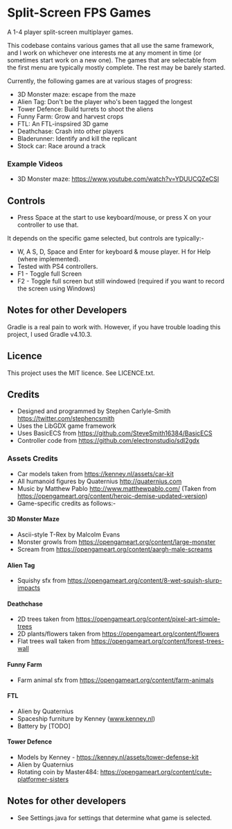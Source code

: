 # Split-Screen FPS Games
A 1-4 player split-screen multiplayer games.

This codebase contains various games that all use the same framework, and I work on whichever one interests me at any moment in time (or sometimes start work on a new one).  The games that are selectable from the first menu are typically mostly complete.  The rest may be barely started.

Currently, the following games are at various stages of progress:
* 3D Monster maze: escape from the maze
*  Alien Tag: Don't be the player who's been tagged the longest
* Tower Defence: Build turrets to shoot the aliens
* Funny Farm: Grow and harvest crops
* FTL: An FTL-inspsired 3D game
* Deathchase: Crash into other players
* Bladerunner: Identify and kill the replicant
* Stock car: Race around a track


### Example Videos
* 3D Monster maze:  https://www.youtube.com/watch?v=YDUUCQZeCSI


## Controls
* Press Space at the start to use keyboard/mouse, or press X on your controller to use that.

It depends on the specific game selected, but controls are typically:-

* W, A S, D, Space and Enter for keyboard & mouse player.  H for Help (where implemented).
* Tested with PS4 controllers.
* F1 - Toggle full Screen
* F2 - Toggle full screen but still windowed (required if you want to record the screen using Windows)

## Notes for other Developers
Gradle is a real pain to work with.  However, if you have trouble loading this project, I used Gradle v4.10.3.


## Licence
This project uses the MIT licence.  See LICENCE.txt.


## Credits
* Designed and programmed by Stephen Carlyle-Smith https://twitter.com/stephencsmith
* Uses the LibGDX game framework
* Uses BasicECS from https://github.com/SteveSmith16384/BasicECS
* Controller code from https://github.com/electronstudio/sdl2gdx

### Assets Credits
* Car models taken from https://kenney.nl/assets/car-kit
* All humanoid figures by Quaternius http://quaternius.com
* Music by Matthew Pablo http://www.matthewpablo.com/ (Taken from https://opengameart.org/content/heroic-demise-updated-version)
* Game-specific credits as follows:-

#### 3D Monster Maze
* Ascii-style T-Rex by Malcolm Evans
* Monster growls from https://opengameart.org/content/large-monster
* Scream from https://opengameart.org/content/aargh-male-screams

#### Alien Tag
* Squishy sfx from https://opengameart.org/content/8-wet-squish-slurp-impacts

#### Deathchase
* 2D trees taken from https://opengameart.org/content/pixel-art-simple-trees
* 2D plants/flowers taken from https://opengameart.org/content/flowers
* Flat trees wall taken from https://opengameart.org/content/forest-trees-wall

#### Funny Farm
* Farm animal sfx from https://opengameart.org/content/farm-animals

#### FTL
* Alien by Quaternius
* Spaceship furniture by Kenney (www.kenney.nl)
* Battery by [TODO]

#### Tower Defence
* Models by Kenney - https://kenney.nl/assets/tower-defense-kit
* Alien by Quaternius
* Rotating coin by Master484: https://opengameart.org/content/cute-platformer-sisters


## Notes for other developers
* See Settings.java for settings that determine what game is selected.

